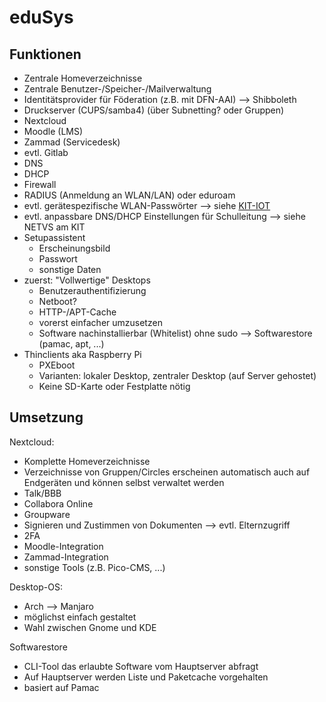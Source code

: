 # eduSys

## Funktionen
- Zentrale Homeverzeichnisse
- Zentrale Benutzer-/Speicher-/Mailverwaltung
- Identitätsprovider für Föderation (z.B. mit DFN-AAI) --> Shibboleth
- Druckserver (CUPS/samba4) (über Subnetting? oder Gruppen)
- Nextcloud
- Moodle (LMS)
- Zammad (Servicedesk)
- evtl. Gitlab
- DNS
- DHCP
- Firewall
- RADIUS (Anmeldung an WLAN/LAN) oder eduroam
- evtl. gerätespezifische WLAN-Passwörter --> siehe [KIT-IOT](https://www.scc.kit.edu/dienste/internet-of-things.php)
- evtl. anpassbare DNS/DHCP Einstellungen für Schulleitung --> siehe NETVS am KIT
- Setupassistent
  - Erscheinungsbild
  - Passwort
  - sonstige Daten
- zuerst: "Vollwertige" Desktops
  - Benutzerauthentifizierung
  - Netboot?
  - HTTP-/APT-Cache
  - vorerst einfacher umzusetzen
  - Software nachinstallierbar (Whitelist) ohne sudo --> Softwarestore (pamac, apt, ...)
- Thinclients aka Raspberry Pi
  - PXEboot
  - Varianten: lokaler Desktop, zentraler Desktop (auf Server gehostet)
  - Keine SD-Karte oder Festplatte nötig

## Umsetzung

Nextcloud:
- Komplette Homeverzeichnisse
- Verzeichnisse von Gruppen/Circles erscheinen automatisch auch auf Endgeräten und können selbst verwaltet werden
- Talk/BBB
- Collabora Online
- Groupware
- Signieren und Zustimmen von Dokumenten --> evtl. Elternzugriff
- 2FA
- Moodle-Integration
- Zammad-Integration
- sonstige Tools (z.B. Pico-CMS, ...)

Desktop-OS: 
- Arch --> Manjaro
- möglichst einfach gestaltet
- Wahl zwischen Gnome und KDE

Softwarestore
- CLI-Tool das erlaubte Software vom Hauptserver abfragt
- Auf Hauptserver werden Liste und Paketcache vorgehalten
- basiert auf Pamac
